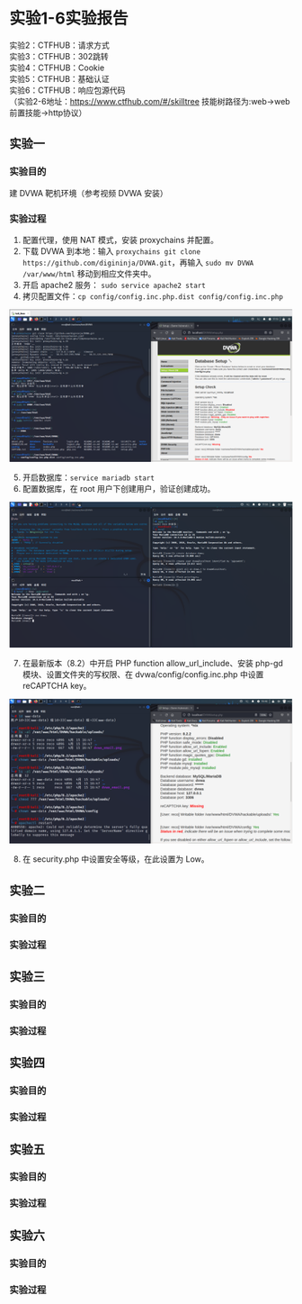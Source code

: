 # 实验1-6实验报告

实验2：CTFHUB：请求方式  
实验3：CTFHUB：302跳转  
实验4：CTFHUB：Cookie  
实验5：CTFHUB：基础认证  
实验6：CTFHUB：响应包源代码  
（实验2-6地址：https://www.ctfhub.com/#/skilltree 技能树路径为:web->web前置技能->http协议）

## 实验一

### 实验目的

建 DVWA 靶机环境（参考视频 DVWA 安装）

### 实验过程

1. 配置代理，使用 NAT 模式，安装 proxychains 并配置。
2. 下载 DVWA 到本地：输入 `proxychains git clone https://github.com/digininja/DVWA.git`，再输入 `sudo mv DVWA /var/www/html` 移动到相应文件夹中。
3. 开启 apache2 服务： `sudo service apache2 start`
4. 拷贝配置文件：`cp config/config.inc.php.dist config/config.inc.php`

![](img/Pasted%20image%2020230415171348.png)

5. 开启数据库：`service mariadb start`
6. 配置数据库，在 root 用户下创建用户，验证创建成功。

![](img/Pasted%20image%2020230415175345.png)

7. 在最新版本（8.2）中开启 PHP function allow_url_include、安装 php-gd 模块、设置文件夹的写权限、在 dvwa/config/config.inc.php 中设置 reCAPTCHA key。

![](img/Pasted%20image%2020230415194645.png)

8. 在 security.php 中设置安全等级，在此设置为 Low。

## 实验二

### 实验目的



### 实验过程



## 实验三

### 实验目的



### 实验过程



## 实验四

### 实验目的



### 实验过程



## 实验五

### 实验目的



### 实验过程



## 实验六

### 实验目的



### 实验过程


